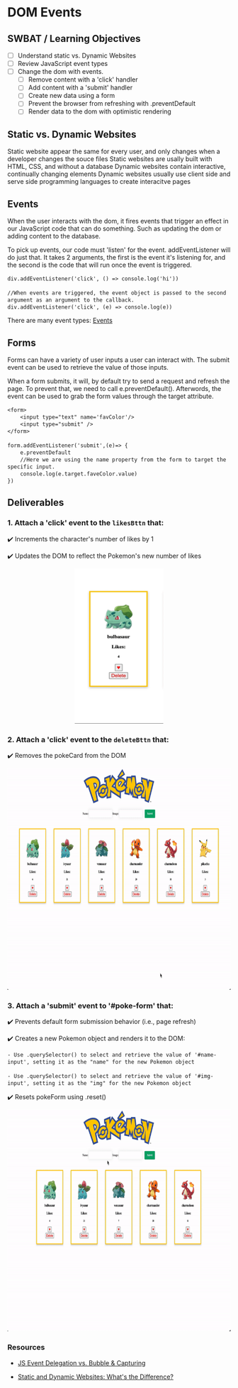 # DOM Events

## SWBAT / Learning Objectives

- [ ] Understand static vs. Dynamic Websites
- [ ] Review JavaScript event types
- [ ] Change the dom with events.
  - [ ] Remove content with a 'click' handler
  - [ ] Add content with a 'submit' handler
  - [ ] Create new data using a form
  - [ ] Prevent the browser from refreshing with .preventDefault
  - [ ] Render data to the dom with optimistic rendering

## Static vs. Dynamic Websites
Static website appear the same for every user, and only changes when a developer changes the souce files
Static websites are usally built with HTML, CSS, and without a database
Dynamic websites contain interactive, continually changing elements
Dynamic websites usually use client side and serve side programming languages to create interacitve pages



## Events

When the user interacts with the dom, it fires events that trigger an effect in our JavaScript code that can do something. Such as updating the dom or adding content to the database.

To pick up events, our code must 'listen' for the event. addEventListener will do just that. It takes 2 arguments, the first is the event it's listening for, and the second is the code that will run once the event is triggered.

```
div.addEventListener('click', () => console.log('hi'))

//When events are triggered, the event object is passed to the second argument as an argument to the callback.
div.addEventListener('click', (e) => console.log(e))

```

There are many event types: [Events](https://developer.mozilla.org/en-US/docs/Web/Events)

## Forms

Forms can have a variety of user inputs a user can interact with.
The submit event can be used to retrieve the value of those inputs.

When a form submits, it will, by default try to send a request and refresh the page. To prevent that, we need to call e.preventDefault(). Afterwords, the event can be used to grab the form values through the target attribute.

```
<form>
    <input type="text" name='favColor'/>
    <input type="submit" />
</form>

form.addEventListener('submit',(e)=> {
    e.preventDefault
    //Here we are using the name property from the form to target the specific input.
    console.log(e.target.faveColor.value)
})

```

## Deliverables

### 1. Attach a 'click' event to the `likesBttn` that:

✔️ Increments the character's number of likes by 1

✔️ Updates the DOM to reflect the Pokemon's new number of likes

<p align="center">
    <img src="./assets/addLike.gif" width="200" height="350">
</p>

### 2. Attach a 'click' event to the `deleteBttn` that:

✔️ Removes the pokeCard from the DOM

<p align="center">
    <img src="./assets/delete.gif" width="800" height="500">
</p>

### 3. Attach a 'submit' event to '#poke-form' that:

✔️ Prevents default form submission behavior (i.e., page refresh)

✔️ Creates a new Pokemon object and renders it to the DOM:

    - Use .querySelector() to select and retrieve the value of '#name-input', setting it as the "name" for the new Pokemon object

    - Use .querySelector() to select and retrieve the value of '#img-input', setting it as the "img" for the new Pokemon object

✔️ Resets pokeForm using .reset()

<p align="center">
    <img src="./assets/submit.gif" width="800" height="500">
</p>

### Resources

- [JS Event Delegation vs. Bubble & Capturing](https://medium.com/@marjuhirsh/event-propagation-event-delegation-7d3db1baf02a)

- [Static and Dynamic Websites: What's the Difference?](https://www.mlytics.com/blog/static-and-dynamic-websites-whats-the-difference/)

